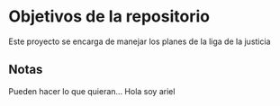 # Objetivos de la repositorio

Este proyecto se encarga de manejar los planes de la liga de la justicia


## Notas
Pueden hacer lo que quieran...
Hola soy ariel

